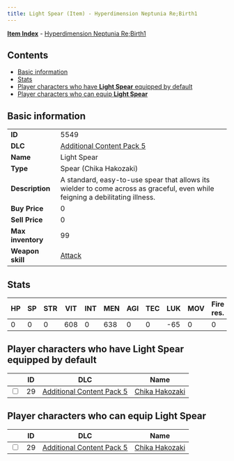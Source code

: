 ```yaml
---
title: Light Spear (Item) - Hyperdimension Neptunia Re;Birth1
---
```


[**Item Index**](/neptunia/rb1/item/index.html) - [Hyperdimension Neptunia Re;Birth1](/neptunia/rb1)

## Contents

- [Basic information](#basic-information)
- [Stats](#stats)
- [Player characters who have **Light Spear** equipped by default](#player-characters-who-have-light-spear-equipped-by-default)
- [Player characters who can equip **Light Spear**](#player-characters-who-can-equip-light-spear)
## Basic information

|   |   |
| -- | -- |
| **ID** | 5549 |
| **DLC** | [Additional Content Pack 5](/neptunia/rb1/dlc/14-pack5.html) |
| **Name** | Light Spear |
| **Type** | Spear (Chika Hakozaki) |
| **Description** | A standard, easy-to-use spear that allows its wielder to come across as graceful, even while feigning a debilitating illness. |
| **Buy Price** | 0 |
| **Sell Price** | 0 |
| **Max inventory** | 99 |
| **Weapon skill** | [Attack](/neptunia/rb1/skill/14-3601-attack.html) |


## Stats

| HP | SP | STR | VIT | INT | MEN | AGI | TEC | LUK | MOV | Fire res. | Ice res. | Wind res. | Lightning res. |
| -- | -- | --- | --- | --- | --- | --- | --- | --- | --- | --------- | -------- | --------- | -------------- |
| 0 | 0 | 0 | 608 | 0 | 638 | 0 | 0 | -65 | 0 | 0 | 0 | 0 | 0 |


## Player characters who have **Light Spear** equipped by default

|    | ID | DLC | Name |
| -- | -- | --- | ---- |
| <input type="checkbox" id="rb1-player-14-29" class="trackbox" /> | 29 | [Additional Content Pack 5](/neptunia/rb1/dlc/14-pack5.html) | [Chika Hakozaki](/neptunia/rb1/player/14-29-chika-hakozaki.html) |


## Player characters who can equip **Light Spear**

|    | ID | DLC | Name |
| -- | -- | --- | ---- |
| <input type="checkbox" id="rb1-player-14-29" class="trackbox" /> | 29 | [Additional Content Pack 5](/neptunia/rb1/dlc/14-pack5.html) | [Chika Hakozaki](/neptunia/rb1/player/14-29-chika-hakozaki.html) |
